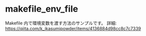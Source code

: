 # makefile_env_file
Makefile 内で環境変数を渡す方法のサンプルです。
詳細: https://qiita.com/k_ikasumipowder/items/4136884d98cc8c7c7339